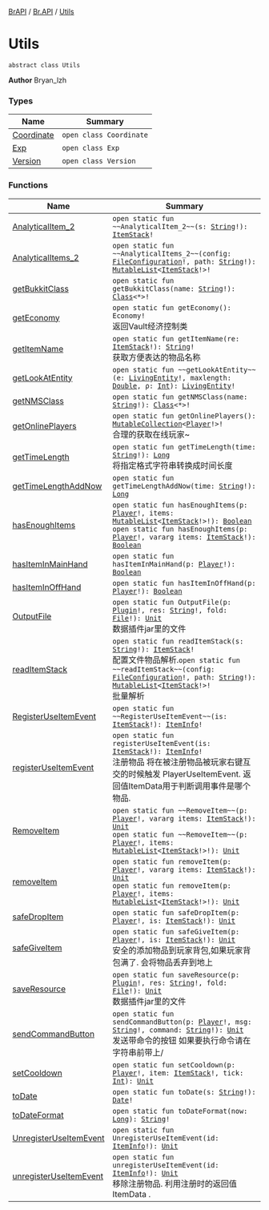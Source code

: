 [BrAPI](../../index.md) / [Br.API](../index.md) / [Utils](./index.md)

# Utils

`abstract class Utils`

**Author**
Bryan_lzh

### Types

| Name | Summary |
|---|---|
| [Coordinate](-coordinate/index.md) | `open class Coordinate` |
| [Exp](-exp/index.md) | `open class Exp` |
| [Version](-version/index.md) | `open class Version` |

### Functions

| Name | Summary |
|---|---|
| [AnalyticalItem_2](-analytical-item_2.md) | `open static fun ~~AnalyticalItem_2~~(s: `[`String`](https://kotlinlang.org/api/latest/jvm/stdlib/kotlin/-string/index.html)`!): `[`ItemStack`](https://hub.spigotmc.org/javadocs/spigot/org/bukkit/inventory/ItemStack.html)`!` |
| [AnalyticalItems_2](-analytical-items_2.md) | `open static fun ~~AnalyticalItems_2~~(config: `[`FileConfiguration`](https://hub.spigotmc.org/javadocs/spigot/org/bukkit/configuration/file/FileConfiguration.html)`!, path: `[`String`](https://kotlinlang.org/api/latest/jvm/stdlib/kotlin/-string/index.html)`!): `[`MutableList`](https://kotlinlang.org/api/latest/jvm/stdlib/kotlin.collections/-mutable-list/index.html)`<`[`ItemStack`](https://hub.spigotmc.org/javadocs/spigot/org/bukkit/inventory/ItemStack.html)`!>!` |
| [getBukkitClass](get-bukkit-class.md) | `open static fun getBukkitClass(name: `[`String`](https://kotlinlang.org/api/latest/jvm/stdlib/kotlin/-string/index.html)`!): `[`Class`](https://docs.oracle.com/javase/8/docs/api/java/lang/Class.html)`<*>!` |
| [getEconomy](get-economy.md) | `open static fun getEconomy(): Economy!`<br>返回Vault经济控制类 |
| [getItemName](get-item-name.md) | `open static fun getItemName(re: `[`ItemStack`](https://hub.spigotmc.org/javadocs/spigot/org/bukkit/inventory/ItemStack.html)`!): `[`String`](https://kotlinlang.org/api/latest/jvm/stdlib/kotlin/-string/index.html)`!`<br>获取方便表达的物品名称 |
| [getLookAtEntity](get-look-at-entity.md) | `open static fun ~~getLookAtEntity~~(e: `[`LivingEntity`](https://hub.spigotmc.org/javadocs/spigot/org/bukkit/entity/LivingEntity.html)`!, maxlength: `[`Double`](https://kotlinlang.org/api/latest/jvm/stdlib/kotlin/-double/index.html)`, ρ: `[`Int`](https://kotlinlang.org/api/latest/jvm/stdlib/kotlin/-int/index.html)`): `[`LivingEntity`](https://hub.spigotmc.org/javadocs/spigot/org/bukkit/entity/LivingEntity.html)`!` |
| [getNMSClass](get-n-m-s-class.md) | `open static fun getNMSClass(name: `[`String`](https://kotlinlang.org/api/latest/jvm/stdlib/kotlin/-string/index.html)`!): `[`Class`](https://docs.oracle.com/javase/8/docs/api/java/lang/Class.html)`<*>!` |
| [getOnlinePlayers](get-online-players.md) | `open static fun getOnlinePlayers(): `[`MutableCollection`](https://kotlinlang.org/api/latest/jvm/stdlib/kotlin.collections/-mutable-collection/index.html)`<`[`Player`](https://hub.spigotmc.org/javadocs/spigot/org/bukkit/entity/Player.html)`!>!`<br>合理的获取在线玩家~ |
| [getTimeLength](get-time-length.md) | `open static fun getTimeLength(time: `[`String`](https://kotlinlang.org/api/latest/jvm/stdlib/kotlin/-string/index.html)`!): `[`Long`](https://kotlinlang.org/api/latest/jvm/stdlib/kotlin/-long/index.html)<br>将指定格式字符串转换成时间长度 |
| [getTimeLengthAddNow](get-time-length-add-now.md) | `open static fun getTimeLengthAddNow(time: `[`String`](https://kotlinlang.org/api/latest/jvm/stdlib/kotlin/-string/index.html)`!): `[`Long`](https://kotlinlang.org/api/latest/jvm/stdlib/kotlin/-long/index.html) |
| [hasEnoughItems](has-enough-items.md) | `open static fun hasEnoughItems(p: `[`Player`](https://hub.spigotmc.org/javadocs/spigot/org/bukkit/entity/Player.html)`!, items: `[`MutableList`](https://kotlinlang.org/api/latest/jvm/stdlib/kotlin.collections/-mutable-list/index.html)`<`[`ItemStack`](https://hub.spigotmc.org/javadocs/spigot/org/bukkit/inventory/ItemStack.html)`!>!): `[`Boolean`](https://kotlinlang.org/api/latest/jvm/stdlib/kotlin/-boolean/index.html)<br>`open static fun hasEnoughItems(p: `[`Player`](https://hub.spigotmc.org/javadocs/spigot/org/bukkit/entity/Player.html)`!, vararg items: `[`ItemStack`](https://hub.spigotmc.org/javadocs/spigot/org/bukkit/inventory/ItemStack.html)`!): `[`Boolean`](https://kotlinlang.org/api/latest/jvm/stdlib/kotlin/-boolean/index.html) |
| [hasItemInMainHand](has-item-in-main-hand.md) | `open static fun hasItemInMainHand(p: `[`Player`](https://hub.spigotmc.org/javadocs/spigot/org/bukkit/entity/Player.html)`!): `[`Boolean`](https://kotlinlang.org/api/latest/jvm/stdlib/kotlin/-boolean/index.html) |
| [hasItemInOffHand](has-item-in-off-hand.md) | `open static fun hasItemInOffHand(p: `[`Player`](https://hub.spigotmc.org/javadocs/spigot/org/bukkit/entity/Player.html)`!): `[`Boolean`](https://kotlinlang.org/api/latest/jvm/stdlib/kotlin/-boolean/index.html) |
| [OutputFile](-output-file.md) | `open static fun OutputFile(p: `[`Plugin`](https://hub.spigotmc.org/javadocs/spigot/org/bukkit/plugin/Plugin.html)`!, res: `[`String`](https://kotlinlang.org/api/latest/jvm/stdlib/kotlin/-string/index.html)`!, fold: `[`File`](https://docs.oracle.com/javase/8/docs/api/java/io/File.html)`!): `[`Unit`](https://kotlinlang.org/api/latest/jvm/stdlib/kotlin/-unit/index.html)<br>数据插件jar里的文件 |
| [readItemStack](read-item-stack.md) | `open static fun readItemStack(s: `[`String`](https://kotlinlang.org/api/latest/jvm/stdlib/kotlin/-string/index.html)`!): `[`ItemStack`](https://hub.spigotmc.org/javadocs/spigot/org/bukkit/inventory/ItemStack.html)`!`<br>配置文件物品解析.`open static fun ~~readItemStack~~(config: `[`FileConfiguration`](https://hub.spigotmc.org/javadocs/spigot/org/bukkit/configuration/file/FileConfiguration.html)`!, path: `[`String`](https://kotlinlang.org/api/latest/jvm/stdlib/kotlin/-string/index.html)`!): `[`MutableList`](https://kotlinlang.org/api/latest/jvm/stdlib/kotlin.collections/-mutable-list/index.html)`<`[`ItemStack`](https://hub.spigotmc.org/javadocs/spigot/org/bukkit/inventory/ItemStack.html)`!>!`<br>批量解析 |
| [RegisterUseItemEvent](-register-use-item-event.md) | `open static fun ~~RegisterUseItemEvent~~(is: `[`ItemStack`](https://hub.spigotmc.org/javadocs/spigot/org/bukkit/inventory/ItemStack.html)`!): `[`ItemInfo`](../-item-info/index.md)`!` |
| [registerUseItemEvent](register-use-item-event.md) | `open static fun registerUseItemEvent(is: `[`ItemStack`](https://hub.spigotmc.org/javadocs/spigot/org/bukkit/inventory/ItemStack.html)`!): `[`ItemInfo`](../-item-info/index.md)`!`<br>注册物品 将在被注册物品被玩家右键互交的时候触发 PlayerUseItemEvent. 返回值ItemData用于判断调用事件是哪个物品. |
| [RemoveItem](-remove-item.md) | `open static fun ~~RemoveItem~~(p: `[`Player`](https://hub.spigotmc.org/javadocs/spigot/org/bukkit/entity/Player.html)`!, vararg items: `[`ItemStack`](https://hub.spigotmc.org/javadocs/spigot/org/bukkit/inventory/ItemStack.html)`!): `[`Unit`](https://kotlinlang.org/api/latest/jvm/stdlib/kotlin/-unit/index.html)<br>`open static fun ~~RemoveItem~~(p: `[`Player`](https://hub.spigotmc.org/javadocs/spigot/org/bukkit/entity/Player.html)`!, items: `[`MutableList`](https://kotlinlang.org/api/latest/jvm/stdlib/kotlin.collections/-mutable-list/index.html)`<`[`ItemStack`](https://hub.spigotmc.org/javadocs/spigot/org/bukkit/inventory/ItemStack.html)`!>!): `[`Unit`](https://kotlinlang.org/api/latest/jvm/stdlib/kotlin/-unit/index.html) |
| [removeItem](remove-item.md) | `open static fun removeItem(p: `[`Player`](https://hub.spigotmc.org/javadocs/spigot/org/bukkit/entity/Player.html)`!, vararg items: `[`ItemStack`](https://hub.spigotmc.org/javadocs/spigot/org/bukkit/inventory/ItemStack.html)`!): `[`Unit`](https://kotlinlang.org/api/latest/jvm/stdlib/kotlin/-unit/index.html)<br>`open static fun removeItem(p: `[`Player`](https://hub.spigotmc.org/javadocs/spigot/org/bukkit/entity/Player.html)`!, items: `[`MutableList`](https://kotlinlang.org/api/latest/jvm/stdlib/kotlin.collections/-mutable-list/index.html)`<`[`ItemStack`](https://hub.spigotmc.org/javadocs/spigot/org/bukkit/inventory/ItemStack.html)`!>!): `[`Unit`](https://kotlinlang.org/api/latest/jvm/stdlib/kotlin/-unit/index.html) |
| [safeDropItem](safe-drop-item.md) | `open static fun safeDropItem(p: `[`Player`](https://hub.spigotmc.org/javadocs/spigot/org/bukkit/entity/Player.html)`!, is: `[`ItemStack`](https://hub.spigotmc.org/javadocs/spigot/org/bukkit/inventory/ItemStack.html)`!): `[`Unit`](https://kotlinlang.org/api/latest/jvm/stdlib/kotlin/-unit/index.html) |
| [safeGiveItem](safe-give-item.md) | `open static fun safeGiveItem(p: `[`Player`](https://hub.spigotmc.org/javadocs/spigot/org/bukkit/entity/Player.html)`!, is: `[`ItemStack`](https://hub.spigotmc.org/javadocs/spigot/org/bukkit/inventory/ItemStack.html)`!): `[`Unit`](https://kotlinlang.org/api/latest/jvm/stdlib/kotlin/-unit/index.html)<br>安全的添加物品到玩家背包,如果玩家背包满了. 会将物品丢弃到地上 |
| [saveResource](save-resource.md) | `open static fun saveResource(p: `[`Plugin`](https://hub.spigotmc.org/javadocs/spigot/org/bukkit/plugin/Plugin.html)`!, res: `[`String`](https://kotlinlang.org/api/latest/jvm/stdlib/kotlin/-string/index.html)`!, fold: `[`File`](https://docs.oracle.com/javase/8/docs/api/java/io/File.html)`!): `[`Unit`](https://kotlinlang.org/api/latest/jvm/stdlib/kotlin/-unit/index.html)<br>数据插件jar里的文件 |
| [sendCommandButton](send-command-button.md) | `open static fun sendCommandButton(p: `[`Player`](https://hub.spigotmc.org/javadocs/spigot/org/bukkit/entity/Player.html)`!, msg: `[`String`](https://kotlinlang.org/api/latest/jvm/stdlib/kotlin/-string/index.html)`!, command: `[`String`](https://kotlinlang.org/api/latest/jvm/stdlib/kotlin/-string/index.html)`!): `[`Unit`](https://kotlinlang.org/api/latest/jvm/stdlib/kotlin/-unit/index.html)<br>发送带命令的按钮 如果要执行命令请在字符串前带上/ |
| [setCooldown](set-cooldown.md) | `open static fun setCooldown(p: `[`Player`](https://hub.spigotmc.org/javadocs/spigot/org/bukkit/entity/Player.html)`!, item: `[`ItemStack`](https://hub.spigotmc.org/javadocs/spigot/org/bukkit/inventory/ItemStack.html)`!, tick: `[`Int`](https://kotlinlang.org/api/latest/jvm/stdlib/kotlin/-int/index.html)`): `[`Unit`](https://kotlinlang.org/api/latest/jvm/stdlib/kotlin/-unit/index.html) |
| [toDate](to-date.md) | `open static fun toDate(s: `[`String`](https://kotlinlang.org/api/latest/jvm/stdlib/kotlin/-string/index.html)`!): `[`Date`](https://docs.oracle.com/javase/8/docs/api/java/util/Date.html)`!` |
| [toDateFormat](to-date-format.md) | `open static fun toDateFormat(now: `[`Long`](https://kotlinlang.org/api/latest/jvm/stdlib/kotlin/-long/index.html)`): `[`String`](https://kotlinlang.org/api/latest/jvm/stdlib/kotlin/-string/index.html)`!` |
| [UnregisterUseItemEvent](-unregister-use-item-event.md) | `open static fun UnregisterUseItemEvent(id: `[`ItemInfo`](../-item-info/index.md)`!): `[`Unit`](https://kotlinlang.org/api/latest/jvm/stdlib/kotlin/-unit/index.html) |
| [unregisterUseItemEvent](unregister-use-item-event.md) | `open static fun unregisterUseItemEvent(id: `[`ItemInfo`](../-item-info/index.md)`!): `[`Unit`](https://kotlinlang.org/api/latest/jvm/stdlib/kotlin/-unit/index.html)<br>移除注册物品. 利用注册时的返回值 ItemData . |
